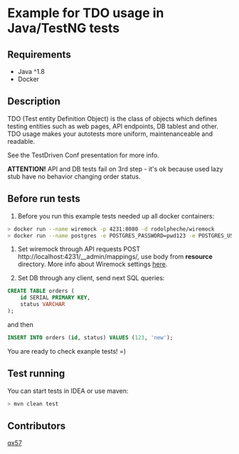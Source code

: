 # Example for TDO usage in Java/TestNG tests

## Requirements

* Java ^1.8
* Docker

## Description

TDO (Test entity Definition Object) is the class of objects which defines testing entities such as web pages, API endpoints, DB tablest and other. TDO usage makes your autotests more uniform, maintenanceable and readable.

See the TestDriven Conf presentation for more info.

**ATTENTION!** API and DB tests fail on 3rd step - it's ok because used lazy stub have no behavior changing order status.

## Before run tests

1. Before you run this example tests needed up all docker containers:

```bash
> docker run --name wiremock -p 4231:8080 -d rodolpheche/wiremock
> docker run --name postgres -e POSTGRES_PASSWORD=pwd123 -e POSTGRES_USER=postgres -e POSTGRES_DB=test -p 6543:5432 -d postgres
```

1. Set wiremock through API requests POST http://localhost:4231/__admin/mappings/, use body from **resource** directory. More info about Wiremock settings [here](https://wiremock.org/docs/request-matching/).

2. Set DB through any client, send next SQL queries:

```sql
CREATE TABLE orders (
    id SERIAL PRIMARY KEY,
    status VARCHAR
);
```

and then

```sql
INSERT INTO orders (id, status) VALUES (123, 'new');
```

You are ready to check exanple tests! =)

## Test running

You can start tests in IDEA or use maven:

```bash
> mvn clean test
```

## Contributors

[qx57](https://github.com/qx57)